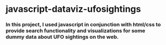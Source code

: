 # javascript-dataviz-ufosightings
### In this project, I used javascript in conjunction with html/css to provide search functionality and visualizations for some dummy data about UFO sightings on the web.
